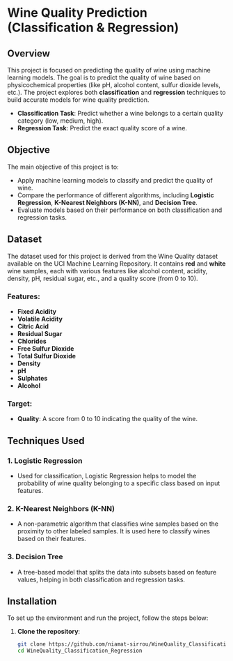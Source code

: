 # Wine Quality Prediction (Classification & Regression)

## Overview

This project is focused on predicting the quality of wine using machine learning models. The goal is to predict the quality of wine based on physicochemical properties (like pH, alcohol content, sulfur dioxide levels, etc.). The project explores both **classification** and **regression** techniques to build accurate models for wine quality prediction.

- **Classification Task**: Predict whether a wine belongs to a certain quality category (low, medium, high).
- **Regression Task**: Predict the exact quality score of a wine.

## Objective

The main objective of this project is to:
- Apply machine learning models to classify and predict the quality of wine.
- Compare the performance of different algorithms, including **Logistic Regression**, **K-Nearest Neighbors (K-NN)**, and **Decision Tree**.
- Evaluate models based on their performance on both classification and regression tasks.

## Dataset

The dataset used for this project is derived from the Wine Quality dataset available on the UCI Machine Learning Repository. It contains **red** and **white** wine samples, each with various features like alcohol content, acidity, density, pH, residual sugar, etc., and a quality score (from 0 to 10).

### Features:
- **Fixed Acidity**
- **Volatile Acidity**
- **Citric Acid**
- **Residual Sugar**
- **Chlorides**
- **Free Sulfur Dioxide**
- **Total Sulfur Dioxide**
- **Density**
- **pH**
- **Sulphates**
- **Alcohol**

### Target:
- **Quality**: A score from 0 to 10 indicating the quality of the wine.

## Techniques Used

### 1. **Logistic Regression**
   - Used for classification, Logistic Regression helps to model the probability of wine quality belonging to a specific class based on input features.

### 2. **K-Nearest Neighbors (K-NN)**
   - A non-parametric algorithm that classifies wine samples based on the proximity to other labeled samples. It is used here to classify wines based on their features.

### 3. **Decision Tree**
   - A tree-based model that splits the data into subsets based on feature values, helping in both classification and regression tasks.


## Installation

To set up the environment and run the project, follow the steps below:

1. **Clone the repository**:
   ```bash
   git clone https://github.com/niamat-sirrou/WineQuality_Classification_Regression
   cd WineQuality_Classification_Regression
